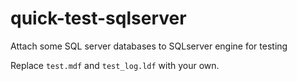# quick-test-sqlserver
Attach some SQL server databases to SQLserver engine for testing

Replace `test.mdf` and `test_log.ldf` with your own.
